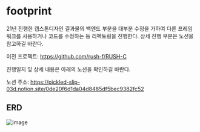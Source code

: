 # footprint
21년 진행한 캡스톤디자인 결과물의 백엔드 부분을 대부분 수정을 가하여 다른 프레임워크를 사용하거나 코드를 수정하는 등 리펙토링을 진행한다.
상세 진행 부분은 노션을 참고하길 바란다. 

이전 프로젝트:
https://github.com/rush-f/RUSH-C


진행일지 및 상세 내용은 아래의 노션을 확인하길 바란다.

노션 주소: 
https://pickled-slip-03d.notion.site/0de20f6d1da04d8485df5bec9382fc52


## ERD

![image](https://user-images.githubusercontent.com/45135492/221593524-6ac17ef1-9602-4958-87a8-99f6ee76249c.png)
